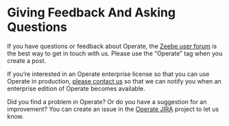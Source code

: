 # Giving Feedback And Asking Questions

If you have questions or feedback about Operate, the [Zeebe user forum](https://forum.zeebe.io) is the best way to get in touch with us. Please use the “Operate” tag when you create a post.

If you’re interested in an Operate enterprise license so that you can use Operate in production, [please contact us](mailto:feedback@zeebe.io) so that we can notify you when an enterprise edition of Operate becomes available.

Did you find a problem in Operate? Or do you have a suggestion for an improvement?
You can create an issue in the [Operate JIRA](https://jira.camunda.com/browse/OPE) project to let us know.

